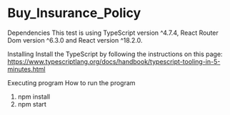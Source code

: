 # Buy_Insurance_Policy

Dependencies
This test is using TypeScript version ^4.7.4, React Router Dom version ^6.3.0 and React version ^18.2.0.

Installing
Install the TypeScript by following the instructions on this page: https://www.typescriptlang.org/docs/handbook/typescript-tooling-in-5-minutes.html

Executing program
How to run the program

1. npm install
2. npm start
